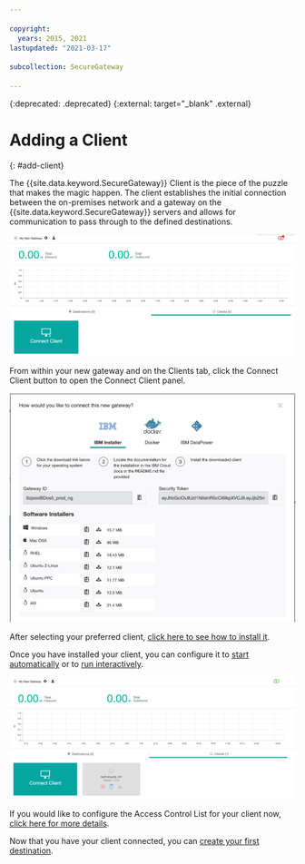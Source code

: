 ```yaml
---

copyright:
  years: 2015, 2021
lastupdated: "2021-03-17"

subcollection: SecureGateway

---
```

{:deprecated: .deprecated}
{:external: target="_blank" .external}

# Adding a Client
{: #add-client}

The {{site.data.keyword.SecureGateway}} Client is the piece of the puzzle that makes the magic happen.  The client establishes the initial connection between the on-premises network and a gateway on the {{site.data.keyword.SecureGateway}} servers and allows for communication to pass through to the defined destinations.

![New Gateway](./images/newGateway.png?raw=true "New Gateway")

From within your new gateway and on the Clients tab, click the Connect Client button to open the Connect Client panel.

![Connect Client](./images/connectClient.png?raw=true "Connect Client")

After selecting your preferred client, [click here to see how to install it](/docs/services/SecureGateway?topic=SecureGateway-client-install).

Once you have installed your client, you can configure it to [start automatically](/docs/services/SecureGateway?topic=SecureGateway-auto-start-conf) or to [run interactively](/docs/services/SecureGateway?topic=SecureGateway-client-interacting).

![Connected Client](./images/connectedClient.png?raw=true "Connected Client")

If you would like to configure the Access Control List for your client now, [click here for more details](/docs/services/SecureGateway?topic=SecureGateway-acl).

Now that you have your client connected, you can [create your first destination](/docs/services/SecureGateway?topic=SecureGateway-add-dest).
